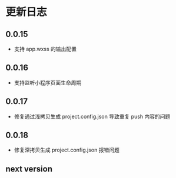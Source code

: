 # 更新日志

## 0.0.15

* 支持 app.wxss 的输出配置

## 0.0.16

* 支持监听小程序页面生命周期

## 0.0.17

* 修复通过浅拷贝生成 project.config.json 导致重复 push 内容的问题

## 0.0.18

* 修复深拷贝生成 project.config.json 报错问题

## next version
